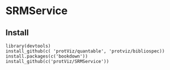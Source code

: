# SRMService


## Install

```{r}
library(devtools)
install_github(c( 'protViz/quantable', 'protviz/bibliospec))
install.packages(c('bookdown'))
install_github(c('protViz/SRMService'))
```
